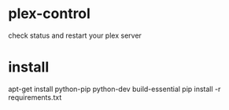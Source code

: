 # plex-control
check status and restart your plex server

# install

   apt-get install python-pip python-dev build-essential
   pip install -r requirements.txt
